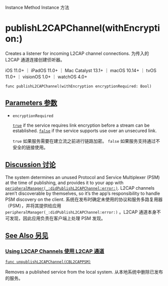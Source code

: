 Instance Method Instance 方法

# publishL2CAPChannel(withEncryption:) 

Creates a listener for incoming L2CAP channel connections.
为传入的 L2CAP 通道连接创建侦听器。

iOS 11.0+ ｜ iPadOS 11.0+ ｜ Mac Catalyst 13.1+ ｜ macOS 10.14+ ｜ tvOS 11.0+ ｜ visionOS 1.0+ ｜ watchOS 4.0+ 

```
func publishL2CAPChannel(withEncryption encryptionRequired: Bool)
```



## [Parameters 参数](https://developer.apple.com/documentation/corebluetooth/cbperipheralmanager/publishl2capchannel(withencryption:)#parameters)

- `encryptionRequired`

  [`true`](https://developer.apple.com/documentation/swift/true) if the service requires link encryption before a stream can be established. [`false`](https://developer.apple.com/documentation/swift/false) if the service supports use over an unsecured link. 

  `true` 如果服务需要在建立流之前进行链路加密。 `false` 如果服务支持通过不安全的链接使用。

  

## [Discussion 讨论](https://developer.apple.com/documentation/corebluetooth/cbperipheralmanager/publishl2capchannel(withencryption:)#Discussion)

The system determines an unused Protocol and Service Multiplexer (PSM) at the time of publishing, and provides it to your app with [`peripheralManager(_:didPublishL2CAPChannel:error:)`](https://developer.apple.com/documentation/corebluetooth/cbperipheralmanagerdelegate/peripheralmanager(_:didpublishl2capchannel:error:)). L2CAP channels aren’t discoverable by themselves, so it’s the app’s responsibility to handle PSM discovery on the client.
系统在发布时确定未使用的协议和服务多路复用器 （PSM），并将其提供给应用 `peripheralManager(_:didPublishL2CAPChannel:error:)` 。L2CAP 通道本身不可发现，因此应用负责在客户端上处理 PSM 发现。



## [See Also 另见](https://developer.apple.com/documentation/corebluetooth/cbperipheralmanager/publishl2capchannel(withencryption:)#see-also)

### [Using L2CAP Channels 使用 L2CAP 通道](https://developer.apple.com/documentation/corebluetooth/cbperipheralmanager/publishl2capchannel(withencryption:)#Using-L2CAP-Channels)

[`func unpublishL2CAPChannel(CBL2CAPPSM)`](https://developer.apple.com/documentation/corebluetooth/cbperipheralmanager/unpublishl2capchannel(_:))

Removes a published service from the local system.
从本地系统中删除已发布的服务。
